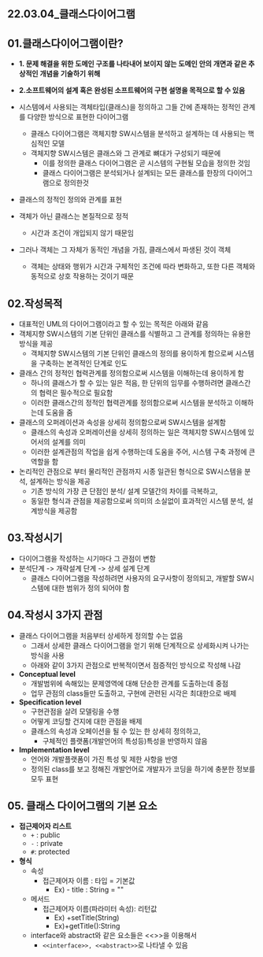 ## 22.03.04_클래스다이어그램

## 01.클래스다이어그램이란?

- **1. 문제 해결을 위한 도메인 구조를 나타내어 보이지 않는 도메인 안의 개면과 같은 추상적인 개념을 기술하기 위해**
- **2.소프트웨어의 설계 혹은 완성된 소프트웨어의 구현 설명을 목적으로 할 수 있음**

- 시스템에서 사용되는 객체타입(클래스)을 정의하고 그들 간에 존재하는 정적인 관계를 다양한 방식으로 표현한 다이어그램
  - 클래스 다이어그램은 객체지향 SW시스템을 분석하고 설계하는 데 사용되는 핵심적인 모델
  - 객체지향 SW시스템은 클래스와 그 관계로 뼈대가 구성되기 때문에
    - 이를 정의한 클래스 다이어그램은 곧 시스템의 구현될 모습을 정의한 것임
    - 클래스 다이어그램은 분석되거나 설계되는 모든 클래스를 한장의 다이어그램으로 정의한것
- 클래스의 정적인 정의와 관계를 표현
- 객체가 아닌 클래스는 본질적으로 정적
  - 시간과 조건이 개입되지 않기 때문임
- 그러나 객체는 그 자체가 동적인 개념을 가짐, 클래스에서 파생된 것이 객체
  - 객체는 상태와 행위가 시간과 구체적인 조건에 따라 변화하고, 또한 다른 객체와 동적으로 상호 작용하는 것이기 때문

## 02.작성목적

- 대표적인 UML의 다이어그램이라고 할 수 있는 목적은 아래와 같음
- 객체지향 SW시스템의 기본 단위인 클래스를 식별하고 그 관계를 정의하는 유용한 방식을 제공
  - 객체지향 SW시스템의 기본 단위인 클래스의 정의를 용이하게 함으로써 시스템을 구축하는 본격적인 단계로 인도
- 클래스 간의 정적인 협력관계를 정의함으로써 시스템을 이해하는데 용이하게 함
  - 하나의 클래스가 할 수 있는 일은 적음, 한 단위의 임무를 수행하려면 클래스간의 협력은 필수적으로 필요함
  - 이러한 클래스간의 정적인 협력관계를 정의함으로써 시스템을 분석하고 이해하는데 도움을 줌
- 클래스의 오퍼레이션과 속성을 상세히 정의함으로써 SW시스템을 설계함
  - 클래스의 속성과 오퍼레이션을 상세히 정의하는 일은 객체지향 SW시스템에 있어서의 설계를 의미
  - 이러한 설계관점의 작업을 쉽게 수행하는데 도움을 주어, 시스템 구축 과정에 큰 역할을 함
- 논리적인 관점으로 부터 물리적인 관점까지 시종 일관된 형식으로 SW시스템을 분석, 설계하는 방식을 제공
  - 기존 방식의 가장 큰 단점인 분석/ 설계 모델간의 차이를 극복하고,
  - 동일한 형식과 관점을 제공함으로써 의미의 소실없이 효과적인 시스템 분석, 설계방식을 제공함

## 03.작성시기

- 다이어그램을 작성하는 시기마다 그 관점이 변함
- 분석단계 -> 개략설계 단계 -> 상세 설계 단계
  - 클래스 다이어그램을 작성하려면 사용자의 요구사항이 정의되고, 개발할 SW시스템에 대한 범위가 정의 되어야 함

## 04.작성시 3가지 관점

- 클래스 다이어그램을 처음부터 상세하게 정의할 수는 없음
  - 그래서 상세한 클래스 다이어그램을 얻기 위해 단계적으로 상세화시켜 나가는 방식을 사용
  - 아래와 같이 3가지 관점으로 반복적이면서 점증적인 방식으로 작성해 나감
- **Conceptual level**
  - 개발범위에 속해있는 문제영역에 대해 단순한 관계를 도출하는데 중점
  - 업무 관점의 class들만 도출하고, 구현에 관련된 시각은 최대한으로 배제
- **Specification level**
  - 구현관점을 살려 모델링을 수행
  - 어떻게 코딩할 건지에 대한 관점을 배제
  - 클래스의 속성과 오페이션을 될 수 있는 한 상세히 정의하고, 
    - 구체적인 플랫폼(개발언어의 특성등)특성을 반영하지 않음
- **Implementation level**
  - 언어와 개발플랫폼이 가진 특성 및 제한 사항을 반영
  - 정의된 class를 보고 정해진 개발언어로 개발자가 코딩을 하기에 충분한 정보를 모두 표현

## 05. 클래스 다이어그램의 기본 요소

- **접근제어자 리스트**
  - `+` : public
  - `-` : private
  - `#`: protected
- **형식**
  - 속성
    - 접근제어자 이름 : 타입 = 기본값
      - Ex) - title : String = ""
  - 메서드
    - 접근제어자 이름(파라미터 속성): 리턴값
      - Ex) +setTitle(String)
      - Ex)+getTitle():String
  - interface와 abstract와 같은 요소들은 <<>>을 이용해서
    - `<<interface>>, <<abstract>>`로 나타낼 수 있음



